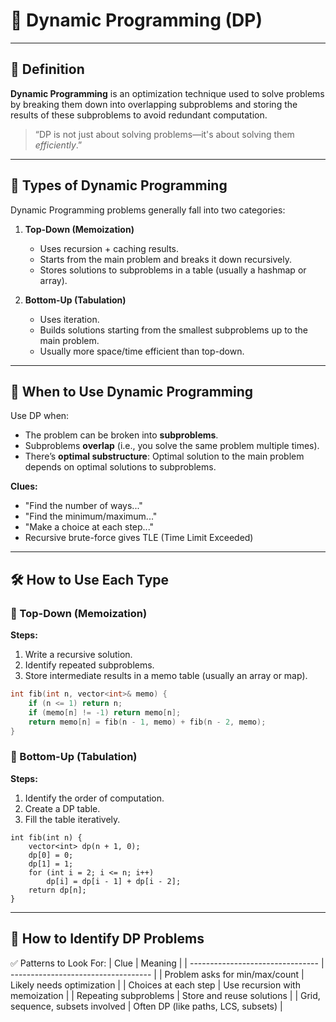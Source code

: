 # 🔁 Dynamic Programming (DP)

---

## 📖 Definition

**Dynamic Programming** is an optimization technique used to solve problems by breaking them down into overlapping subproblems and storing the results of these subproblems to avoid redundant computation.

> “DP is not just about solving problems—it's about solving them *efficiently*.”

---

## 🧩 Types of Dynamic Programming

Dynamic Programming problems generally fall into two categories:

1. **Top-Down (Memoization)**
   - Uses recursion + caching results.
   - Starts from the main problem and breaks it down recursively.
   - Stores solutions to subproblems in a table (usually a hashmap or array).

2. **Bottom-Up (Tabulation)**
   - Uses iteration.
   - Builds solutions starting from the smallest subproblems up to the main problem.
   - Usually more space/time efficient than top-down.

---

## 📌 When to Use Dynamic Programming

Use DP when:
- The problem can be broken into **subproblems**.
- Subproblems **overlap** (i.e., you solve the same problem multiple times).
- There’s **optimal substructure**: Optimal solution to the main problem depends on optimal solutions to subproblems.

**Clues:**
- "Find the number of ways..."
- "Find the minimum/maximum..."
- "Make a choice at each step..."
- Recursive brute-force gives TLE (Time Limit Exceeded)

---

## 🛠️ How to Use Each Type

### 🔹 Top-Down (Memoization)

**Steps:**
1. Write a recursive solution.
2. Identify repeated subproblems.
3. Store intermediate results in a memo table (usually an array or map).

```cpp
int fib(int n, vector<int>& memo) {
    if (n <= 1) return n;
    if (memo[n] != -1) return memo[n];
    return memo[n] = fib(n - 1, memo) + fib(n - 2, memo);
}
```
### 🔸 Bottom-Up (Tabulation)

**Steps:**
1. Identify the order of computation.
2. Create a DP table.
3. Fill the table iteratively.
```
int fib(int n) {
    vector<int> dp(n + 1, 0);
    dp[0] = 0;
    dp[1] = 1;
    for (int i = 2; i <= n; i++)
        dp[i] = dp[i - 1] + dp[i - 2];
    return dp[n];
}
```
---

## 🧠 How to Identify DP Problems
✅ Patterns to Look For:
| Clue                             | Meaning                             |
| -------------------------------- | ----------------------------------- |
| Problem asks for min/max/count   | Likely needs optimization           |
| Choices at each step             | Use recursion with memoization      |
| Repeating subproblems            | Store and reuse solutions           |
| Grid, sequence, subsets involved | Often DP (like paths, LCS, subsets) |

